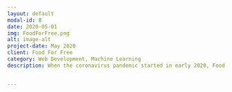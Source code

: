 ```yaml
---
layout: default
modal-id: 8
date: 2020-05-01
img: FoodForFree.png
alt: image-alt
project-date: May 2020
client: Food For Free
category: Web Development, Machine Learning
description: When the coronavirus pandemic started in early 2020, Food For Free needed help routing drivers to homes of people that needed food pantry supplies but didn't want to or weren't able to leave their house. I developed a machine learning clustering algorithm to group nearby house locations that could be dynamical to the number of drivers that would show up every day. This algorithm was hosted with a Google Sheet backend that used a website interface to allow Food For Free to enter information on addresses that required supplies and the number of drivers that would be coming in that day. Food For Free used this program from April 2020 to 2021. The full github repo is available <a href = "https://github.com/ericenglin/Food-Dropoff">here</a>. Food For Free wrote a <a href = "https://foodforfree.org/geo-coding-to-the-rescue/">blog post</a> on the topic with more detailed information. 


---
```

